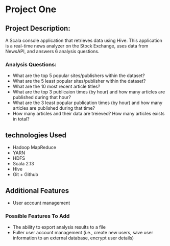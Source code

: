 # Project One

## Project Description: 
A Scala console application that retrieves data using Hive. This application is a real-time news analyzer on the Stock Exchange, uses data from NewsAPI, and answers 6 analysis questions.

### Analysis Questions: 
- What are the top 5 popular sites/publishers within the dataset? 
- What are the 5 least popular sites/publisher within the dataset? 
- What are the 10 most recent article titles? 
- What are the top 3 publicaion times (by hour) and how many articles are published during that hour? 
- What are the 3 least popular publication times (by hour) and how many articles are published during that time? 
- How many articles and their data are treieved? How many articles exists in total? 

## technologies Used
- Hadoop MapReduce
- YARN
- HDFS
- Scala 2.13
- Hive
- Git + Github

## Additional Features
- User account management

### Possible Features To Add
- The ability to export analysis results to a file
- Fuller user account management (i.e., create new users, save user information to an external database, encrypt user details)
